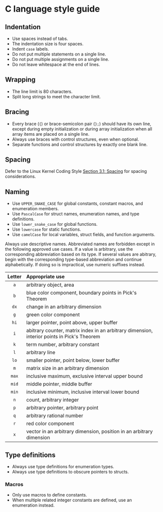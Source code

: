 # C language style guide

## Indentation

- Use spaces instead of tabs.
- The indentation size is four spaces.
- Indent `case` labels.
- Do not put multiple statements on a single line.
- Do not put multiple assignments on a single line.
- Do not leave whitespace at the end of lines.

## Wrapping

- The line limit is 80 characters.
- Split long strings to meet the character limit.

## Bracing

- Every brace (`{`) or brace-semicolon pair (`};`) should have its own line,
  except during empty initialization or during array initialization when all array
  items are placed on a single line.
- Always use braces with control structures, even when optional.
- Separate functions and control structures by exactly one blank line.

## Spacing

Defer to the Linux Kernel Coding Style
[Section 3.1: Spacing](https://www.kernel.org/doc/html/v4.10/process/coding-style.html)
for spacing considerations.

## Naming

- Use `UPPER_SNAKE_CASE` for global constants, constant macros, and enumeration
  members.
- Use `PascalCase` for struct names, enumeration names, and type definitions.
- Use `lower_snake_case` for global functions.
- Use `lowercase` for static functions.
- Use `camelCase` for local variables, struct fields, and function arguments.

Always use descriptive names. Abbreviated names are forbidden except in the
following approved use cases. If a value is arbitrary, use the corresponding
abbreviation based on its type. If several values are abitrary, begin with the
corresponding type-based abbreviation and continue alphabetically. If doing so
is impractical, use numeric suffixes instead.

| Letter | Appropriate use                                                                              |
| :----: | :------------------------------------------------------------------------------------------- |
|  `a`   | arbitrary object, area                                                                       |
|  `b`   | blue color component, boundary points in Pick\'s Theorem                                     |
|  `dx`  | change in an arbitrary dimension                                                             |
|  `g`   | green color component                                                                        |
|  `hi`  | larger pointer, point above, upper buffer                                                    |
|  `i`   | abitrary counter, matrix index in an arbitrary dimension, interior points in Pick\'s Theorem |
|  `k`   | term number, arbitrary constant                                                              |
|  `l`   | arbitrary line                                                                               |
|  `lo`  | smaller pointer, point below, lower buffer                                                   |
|  `m`   | matrix size in an arbitrary dimension                                                        |
| `max`  | inclusive maximum, exclusive interval upper bound                                            |
| `mid`  | middle pointer, middle buffer                                                                |
| `min`  | inclusive minimum, inclusive interval lower bound                                            |
|  `n`   | count, arbitrary integer                                                                     |
|  `p`   | arbitrary pointer, arbitrary point                                                           |
|  `q`   | arbitrary rational number                                                                    |
|  `r`   | red color component                                                                          |
|  `x`   | vector in an arbitrary dimension, position in an arbitrary dimension                         |

## Type definitions

- Always use type definitions for enumeration types.
- Always use type definitions to obscure pointers to structs.

### Macros

- Only use macros to define constants.
- When multiple related integer constants are defined, use an enumeration
  instead.
